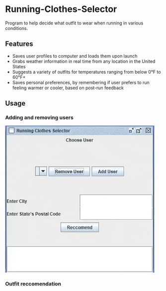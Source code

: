 # Running-Clothes-Selector
Program to help decide what outfit to wear when running in various conditions.

## Features
- Saves user profiles to computer and loads them upon launch
- Grabs weather information in real time from any location in the United States
- Suggests a variety of outfits for temperatures ranging from below 0°F to 60°F+
- Saves personal preferences, by remembering if user prefers to run feeling warmer or cooler, based on post-run feedback

## Usage
### Adding and removing users
![](https://github.com/Phi-Nguyen1/Running-Clothes-Selector/blob/master/screenshots/giphy.gif)

### Outfit reccomendation
